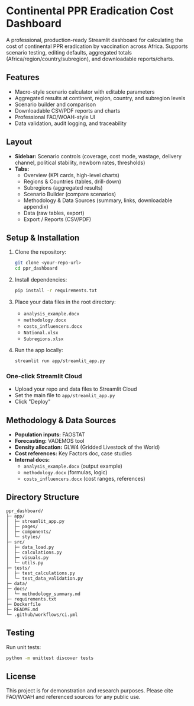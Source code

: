 # Continental PPR Eradication Cost Dashboard

A professional, production-ready Streamlit dashboard for calculating the cost of continental PPR eradication by vaccination across Africa. Supports scenario testing, editing defaults, aggregated totals (Africa/region/country/subregion), and downloadable reports/charts.

## Features
- Macro-style scenario calculator with editable parameters
- Aggregated results at continent, region, country, and subregion levels
- Scenario builder and comparison
- Downloadable CSV/PDF reports and charts
- Professional FAO/WOAH-style UI
- Data validation, audit logging, and traceability

## Layout
- **Sidebar:** Scenario controls (coverage, cost mode, wastage, delivery channel, political stability, newborn rates, thresholds)
- **Tabs:**
  - Overview (KPI cards, high-level charts)
  - Regions & Countries (tables, drill-down)
  - Subregions (aggregated results)
  - Scenario Builder (compare scenarios)
  - Methodology & Data Sources (summary, links, downloadable appendix)
  - Data (raw tables, export)
  - Export / Reports (CSV/PDF)

## Setup & Installation

1. Clone the repository:
   ```sh
   git clone <your-repo-url>
   cd ppr_dashboard
   ```
2. Install dependencies:
   ```sh
   pip install -r requirements.txt
   ```
3. Place your data files in the root directory:
   - `analysis_example.docx`
   - `methodology.docx`
   - `costs_influencers.docx`
   - `National.xlsx`
   - `Subregions.xlsx`

4. Run the app locally:
   ```sh
   streamlit run app/streamlit_app.py
   ```

### One-click Streamlit Cloud
- Upload your repo and data files to Streamlit Cloud
- Set the main file to `app/streamlit_app.py`
- Click "Deploy"

## Methodology & Data Sources
- **Population inputs:** FAOSTAT
- **Forecasting:** VADEMOS tool
- **Density allocation:** GLW4 (Gridded Livestock of the World)
- **Cost references:** Key Factors doc, case studies
- **Internal docs:**
  - `analysis_example.docx` (output example)
  - `methodology.docx` (formulas, logic)
  - `costs_influencers.docx` (cost ranges, references)

## Directory Structure
```
ppr_dashboard/
├─ app/
│  ├─ streamlit_app.py
│  ├─ pages/
│  ├─ components/
│  └─ styles/
├─ src/
│  ├─ data_load.py
│  ├─ calculations.py
│  ├─ visuals.py
│  └─ utils.py
├─ tests/
│  ├─ test_calculations.py
│  └─ test_data_validation.py
├─ data/
├─ docs/
│  └─ methodology_summary.md
├─ requirements.txt
├─ Dockerfile
├─ README.md
└─ .github/workflows/ci.yml
```

## Testing
Run unit tests:
```sh
python -m unittest discover tests
```

## License
This project is for demonstration and research purposes. Please cite FAO/WOAH and referenced sources for any public use.
